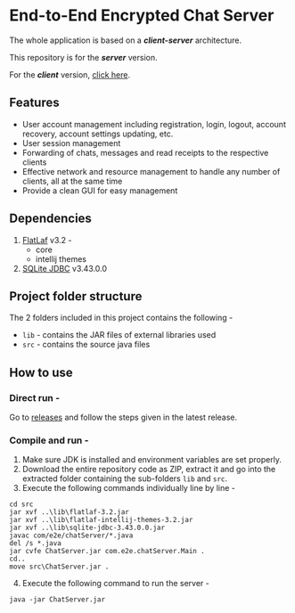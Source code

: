 # End-to-End Encrypted Chat Server
The whole application is based on a ***client-server*** architecture.

This repository is for the ***server*** version.

For the ***client*** version, [click here](https://github.com/SoubhikSen02/End-to-End_Encrypted_Chat_Client).

## Features
- User account management including registration, login, logout, account recovery, account settings updating, etc.
- User session management
- Forwarding of chats, messages and read receipts to the respective clients
- Effective network and resource management to handle any number of clients, all at the same time
- Provide a clean GUI for easy management

## Dependencies
1. [FlatLaf](https://github.com/JFormDesigner/FlatLaf) v3.2 -
   - core
   - intellij themes
2. [SQLite JDBC](https://github.com/xerial/sqlite-jdbc) v3.43.0.0

## Project folder structure
The 2 folders included in this project contains the following -
- `lib` - contains the JAR files of external libraries used
- `src` - contains the source java files 

## How to use
### Direct run -
Go to [releases](https://github.com/SoubhikSen02/End-to-End_Encrypted_Chat_Server/releases) and follow the steps given in the latest release.
### Compile and run -
1. Make sure JDK is installed and environment variables are set properly.
2. Download the entire repository code as ZIP, extract it and go into the extracted folder containing the sub-folders `lib` and `src`.
3. Execute the following commands individually line by line -
```
cd src
jar xvf ..\lib\flatlaf-3.2.jar
jar xvf ..\lib\flatlaf-intellij-themes-3.2.jar
jar xvf ..\lib\sqlite-jdbc-3.43.0.0.jar
javac com/e2e/chatServer/*.java
del /s *.java
jar cvfe ChatServer.jar com.e2e.chatServer.Main .
cd..
move src\ChatServer.jar .
```
4. Execute the following command to run the server -
```
java -jar ChatServer.jar
```
